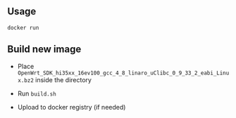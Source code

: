 ## Usage

`docker run`

## Build new image

* Place `OpenWrt_SDK_hi35xx_16ev100_gcc_4_8_linaro_uClibc_0_9_33_2_eabi_Linux.bz2` inside the directory

* Run `build.sh`

* Upload to docker registry (if needed)
